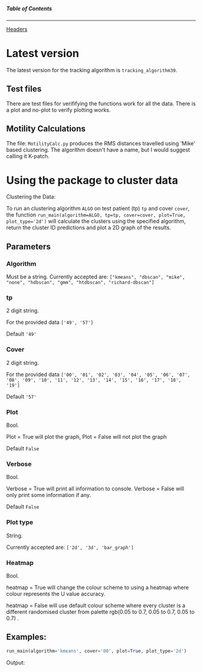 ##### Table of Contents
-------------
[Headers](#headers)

<a name="headers"/>

# Latest version
The latest version for the tracking algorithm is ```tracking_algorithm39```.

## Test files
There are test files for verififying the functions work for all the data. There is a plot and no-plot to verify plotting works.

## Motility Calculations
The file:
```MotilityCalc.py``` produces the RMS distances travelled using 'Mike' based clustering. The algorithm doesn't have a name, but I would suggest calling it K-patch. 

# Using the package to cluster data
Clustering the Data: 

To run an clustering algorithm `ALGO` on test patient (tp) `tp` and cover `cover`, the function ```run_main(algorithm=ALGO, tp=tp, cover=cover, plot=True, plot_type='2d')``` will calculate the clusters using the specified algorithm, return the cluster ID predictions and plot a 2D graph of the results. 

## Parameters 

### Algorithm 
Must be a string. 
Currently accepted are: ```["kmeans", "dbscan", "mike", "none", "hdbscan", "gmm", "htdbscan", "richard-dbscan"]``` 

### tp 
2 digit string. 

For the provided data ```['49', '57']```

Default `'49'`
### Cover 
2 digit string. 

For the provided data ```['00', '01', '02', '03', '04', '05', '06', '07', '08', '09', '10', '11', '12', '13', '14', '15', '16', '17', '18', '19']```

Default `'57'`
### Plot 
Bool. 

Plot = True will plot the graph, Plot = False will not plot the graph 

Default `False`
### Verbose
Bool. 

Verbose = True will print all information to console. Verbose = False will only print some information if any. 

Default `False`
### Plot type 
String. 

Currently accepted are: ```['2d', '3d', 'bar_graph']```

### Heatmap 
Bool. 

heatmap = True will change the colour scheme to using a heatmap where colour represents the U value accuracy. 

heatmap = False will use default colour scheme where every cluster is a different randomised cluster from palette rgb(0.05 to 0.7, 0.05 to 0.7, 0.05 to 0.7) .

## Examples:
```python 
run_main(algorithm='kmeans', cover='00', plot=True, plot_type='2d')
```

Output: 

<blockquote class="imgur-embed-pub" lang="en" data-id="a/kTyLyWR" data-context="false" ><a href="//imgur.com/a/kTyLyWR"></a></blockquote><script async src="//s.imgur.com/min/embed.js" charset="utf-8"></script>
